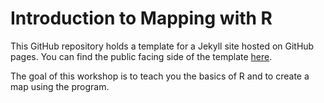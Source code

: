 # Introduction to Mapping with R

This GitHub repository holds a template for a Jekyll site hosted on GitHub pages. You can find the public facing side of the template [here](https://ubc-lib-geo.github.io/gis-workshop-waml-template/).

The goal of this workshop is to teach you the basics of R and to create a map using the program. 
